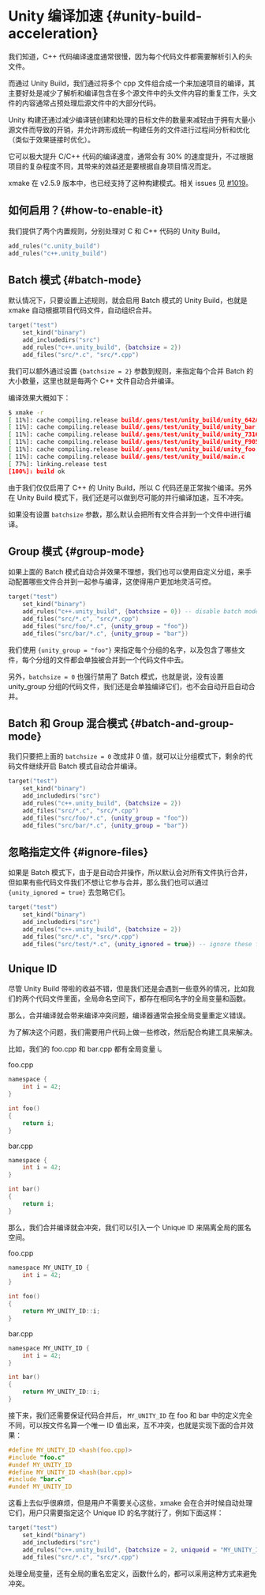 # Unity 编译加速 {#unity-build-acceleration}

我们知道，C++ 代码编译速度通常很慢，因为每个代码文件都需要解析引入的头文件。

而通过 Unity Build，我们通过将多个 cpp 文件组合成一个来加速项目的编译，其主要好处是减少了解析和编译包含在多个源文件中的头文件内容的重复工作，头文件的内容通常占预处理后源文件中的大部分代码。

Unity 构建还通过减少编译链创建和处理的目标文件的数量来减轻由于拥有大量小源文件而导致的开销，并允许跨形成统一构建任务的文件进行过程间分析和优化（类似于效果链接时优化）。

它可以极大提升 C/C++ 代码的编译速度，通常会有 30% 的速度提升，不过根据项目的复杂程度不同，其带来的效益还是要根据自身项目情况而定。

xmake 在 v2.5.9 版本中，也已经支持了这种构建模式。相关 issues 见 [#1019](https://github.com/xmake-io/xmake/issues/1019)。

## 如何启用？{#how-to-enable-it}

我们提供了两个内置规则，分别处理对 C 和 C++ 代码的 Unity Build。

```lua
add_rules("c.unity_build")
add_rules("c++.unity_build")
```

## Batch 模式 {#batch-mode}

默认情况下，只要设置上述规则，就会启用 Batch 模式的 Unity Build，也就是 xmake 自动根据项目代码文件，自动组织合并。

```lua
target("test")
    set_kind("binary")
    add_includedirs("src")
    add_rules("c++.unity_build", {batchsize = 2})
    add_files("src/*.c", "src/*.cpp")
```

我们可以额外通过设置 `{batchsize = 2}` 参数到规则，来指定每个合并 Batch 的大小数量，这里也就是每两个 C++ 文件自动合并编译。

编译效果大概如下：

```sh
$ xmake -r
[ 11%]: cache compiling.release build/.gens/test/unity_build/unity_642A245F.cpp
[ 11%]: cache compiling.release build/.gens/test/unity_build/unity_bar.cpp
[ 11%]: cache compiling.release build/.gens/test/unity_build/unity_73161A20.cpp
[ 11%]: cache compiling.release build/.gens/test/unity_build/unity_F905F036.cpp
[ 11%]: cache compiling.release build/.gens/test/unity_build/unity_foo.cpp
[ 11%]: cache compiling.release build/.gens/test/unity_build/main.c
[ 77%]: linking.release test
[100%]: build ok
```

由于我们仅仅启用了 C++ 的 Unity Build，所以 C 代码还是正常挨个编译。另外在 Unity Build 模式下，我们还是可以做到尽可能的并行编译加速，互不冲突。

如果没有设置 `batchsize` 参数，那么默认会把所有文件合并到一个文件中进行编译。

## Group 模式 {#group-mode}

如果上面的 Batch 模式自动合并效果不理想，我们也可以使用自定义分组，来手动配置哪些文件合并到一起参与编译，这使得用户更加地灵活可控。

```lua
target("test")
    set_kind("binary")
    add_rules("c++.unity_build", {batchsize = 0}) -- disable batch mode
    add_files("src/*.c", "src/*.cpp")
    add_files("src/foo/*.c", {unity_group = "foo"})
    add_files("src/bar/*.c", {unity_group = "bar"})
```

我们使用 `{unity_group = "foo"}` 来指定每个分组的名字，以及包含了哪些文件，每个分组的文件都会单独被合并到一个代码文件中去。

另外，`batchsize = 0` 也强行禁用了 Batch 模式，也就是说，没有设置 unity_group 分组的代码文件，我们还是会单独编译它们，也不会自动开启自动合并。

## Batch 和 Group 混合模式 {#batch-and-group-mode}

我们只要把上面的 `batchsize = 0` 改成非 0 值，就可以让分组模式下，剩余的代码文件继续开启 Batch 模式自动合并编译。

```lua
target("test")
    set_kind("binary")
    add_includedirs("src")
    add_rules("c++.unity_build", {batchsize = 2})
    add_files("src/*.c", "src/*.cpp")
    add_files("src/foo/*.c", {unity_group = "foo"})
    add_files("src/bar/*.c", {unity_group = "bar"})
```

## 忽略指定文件 {#ignore-files}

如果是 Batch 模式下，由于是自动合并操作，所以默认会对所有文件执行合并，但如果有些代码文件我们不想让它参与合并，那么我们也可以通过 `{unity_ignored = true}` 去忽略它们。

```lua
target("test")
    set_kind("binary")
    add_includedirs("src")
    add_rules("c++.unity_build", {batchsize = 2})
    add_files("src/*.c", "src/*.cpp")
    add_files("src/test/*.c", {unity_ignored = true}) -- ignore these files
```

## Unique ID

尽管 Unity Build 带啦的收益不错，但是我们还是会遇到一些意外的情况，比如我们的两个代码文件里面，全局命名空间下，都存在相同名字的全局变量和函数。

那么，合并编译就会带来编译冲突问题，编译器通常会报全局变量重定义错误。

为了解决这个问题，我们需要用户代码上做一些修改，然后配合构建工具来解决。

比如，我们的 foo.cpp 和 bar.cpp 都有全局变量 i。

foo.cpp

```c
namespace {
    int i = 42;
}

int foo()
{
    return i;
}
```

bar.cpp

```c
namespace {
    int i = 42;
}

int bar()
{
    return i;
}
```

那么，我们合并编译就会冲突，我们可以引入一个 Unique ID 来隔离全局的匿名空间。


foo.cpp

```c
namespace MY_UNITY_ID {
    int i = 42;
}

int foo()
{
    return MY_UNITY_ID::i;
}
```

bar.cpp

```c
namespace MY_UNITY_ID {
    int i = 42;
}

int bar()
{
    return MY_UNITY_ID::i;
}
```

接下来，我们还需要保证代码合并后， `MY_UNITY_ID` 在 foo 和 bar 中的定义完全不同，可以按文件名算一个唯一 ID 值出来，互不冲突，也就是实现下面的合并效果：

```c
#define MY_UNITY_ID <hash(foo.cpp)>
#include "foo.c"
#undef MY_UNITY_ID
#define MY_UNITY_ID <hash(bar.cpp)>
#include "bar.c"
#undef MY_UNITY_ID
```

这看上去似乎很麻烦，但是用户不需要关心这些，xmake 会在合并时候自动处理它们，用户只需要指定这个 Unique ID 的名字就行了，例如下面这样：


```lua
target("test")
    set_kind("binary")
    add_includedirs("src")
    add_rules("c++.unity_build", {batchsize = 2, uniqueid = "MY_UNITY_ID"})
    add_files("src/*.c", "src/*.cpp")
```

处理全局变量，还有全局的重名宏定义，函数什么的，都可以采用这种方式来避免冲突。
